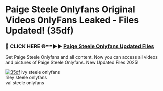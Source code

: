 # Paige Steele Onlyfans Original Videos 0nlyFans Leaked - Files Updated! (35df)

<h3>🔴 CLICK HERE 🌐==►► <a href="https://tinyurl.com/brd5kh86" rel="nofollow">Paige Steele Onlyfans Updated Files</a></h3>

Get Paige Steele Onlyfans and all content. Now you can access all videos and pictures of Paige Steele Onlyfans. New Updated Files 2025!

[![35df](https://i.imgur.com/K7sEzmb.gif)](https://tinyurl.com/brd5kh86)
ivy steele onlyfans<br>
riley steele onlyfans<br>
val steele onlyfans